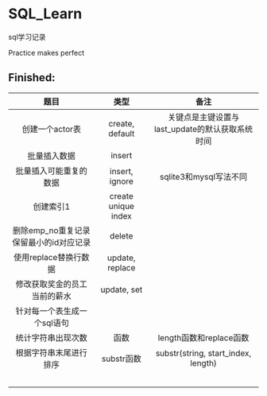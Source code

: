 # SQL_Learn

sql学习记录

Practice makes perfect

## Finished:
|题目|类型|备注|
|:-:|:-:|:-:|
|创建一个actor表|create, default|关键点是主键设置与last_update的默认获取系统时间|
|批量插入数据|insert||
|批量插入可能重复的数据|insert, ignore|sqlite3和mysql写法不同|
|创建索引1|create unique index||
|删除emp_no重复记录保留最小的id对应记录|delete||
|使用replace替换行数据|update, replace||
|修改获取奖金的员工当前的薪水|update, set||
|针对每一个表生成一个sql语句|||
|统计字符串出现次数|函数|length函数和replace函数|
|根据字符串末尾进行排序|substr函数|substr(string, start_index, length)|
||||
||||
||||
||||
||||
